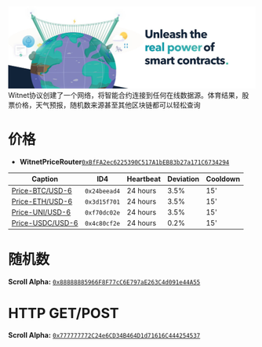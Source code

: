 ![](img/witnet_banner.png)
Witnet协议创建了一个网络，将智能合约连接到任何在线数据源。体育结果，股票价格，天气预报，随机数来源甚至其他区块链都可以轻松查询


# 价格
- **WitnetPriceRouter**[`0xBfFA2ec6225390C517A1bEB83b27a171C6734294`](https://blockscout.scroll.io/address/0xBfFA2ec6225390C517A1bEB83b27a171C6734294)

| **Caption**                                                                | **ID4**      | **Heartbeat** | **Deviation** | **Cooldown** |
| -------------------------------------------------------------------------- | ------------ | ------------- | ------------- | ------------ |
| [Price-BTC/USD-6](https://feeds.witnet.io/scroll/scroll-alpha_btc-usd_6)   | `0x24beead4` | 24 hours      | 3.5%          | 15'          |
| [Price-ETH/USD-6](https://feeds.witnet.io/scroll/scroll-alpha_eth-usd_6)   | `0x3d15f701` | 24 hours      | 3.5%          | 15'          |
| [Price-UNI/USD-6](https://feeds.witnet.io/scroll/scroll-alpha_uni-usd_6)   | `0xf70dc02e` | 24 hours      | 3.5%          | 15'          |
| [Price-USDC/USD-6](https://feeds.witnet.io/scroll/scroll-alpha_usdc-usd_6) | `0x4c80cf2e` | 24 hours      | 0.2%          | 15'          |

# 随机数
**Scroll Alpha:** [`0x88888885966F8F77cC6E797aE263C4d091e44A55`](https://blockscout.scroll.io/address/0x88888885966F8F77cC6E797aE263C4d091e44A55)


# HTTP GET/POST
**Scroll Alpha:**  [`0x777777772C24e6CD34B464D1d71616C444254537`](https://blockscout.scroll.io/address/0x777777772C24e6CD34B464D1d71616C444254537)

